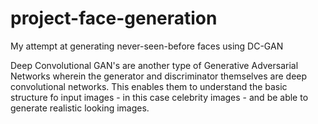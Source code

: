 # project-face-generation
My attempt at generating never-seen-before faces using DC-GAN

Deep Convolutional GAN's are another type of Generative Adversarial Networks wherein the generator and discriminator themselves are deep convolutional networks. This enables them to understand the basic structure fo input images - in this case celebrity images - and be able to generate realistic looking images.
